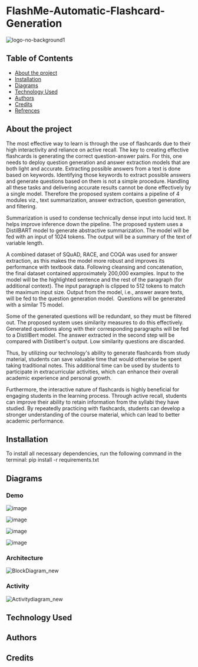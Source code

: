 # FlashMe-Automatic-Flashcard-Generation

![logo-no-background1](https://github.com/ShlokP07/FlashMe-Automatic-Flashcard-Generation/assets/22417910/838bc5ef-93b8-4b0d-ac45-4d348e556935)

## Table of Contents
* [About the project](#about-the-project)
* [Installation](#installation)
* [Diagrams](#diagrams)
* [Technology Used](#technology-used)
* [Authors](#authors)
* [Credits](#credits)
* [Refrences](#refrences)


## About the project

The most effective way to learn is through the use of flashcards due to their high interactivity and reliance on active recall. The key to creating effective flashcards is generating the correct question-answer pairs. For this, one needs to deploy question generation and answer extraction models that are both light and accurate. Extracting possible answers from a text is done based on keywords. Identifying those keywords to extract possible answers and generate questions based on them is not a simple procedure. Handling all these tasks and delivering accurate results cannot be done effectively by a single model. Therefore the proposed system contains a pipeline of 4 modules viz., text summarization, answer extraction, question generation, and filtering.

Summarization is used to condense technically dense input into lucid text. It helps improve inference down the pipeline. The proposed system uses a DistilBART model to generate abstractive summarization. The model will be fed with an input of 1024 tokens. The output will be a summary of the text of variable length.

A combined dataset of SQuAD, RACE, and COQA was used for answer extraction, as this makes the model more robust and improves its performance with textbook data. Following cleansing and concatenation, the final dataset contained approximately 200,000 examples. Input to the model will be the highlighted sentence and the rest of the paragraph (for additional context). The input paragraph is clipped to 512 tokens to match the maximum input size. Output from the model, i.e., answer aware texts, will be fed to the question generation model.  Questions will be generated with a similar T5 model.

Some of the generated questions will be redundant, so they must be filtered out. The proposed system uses similarity measures to do this effectively. Generated questions along with their corresponding paragraphs will be fed to a DistilBert model. The answer extracted in the second step will be compared with Distilbert's output. Low similarity questions are discarded.

Thus, by utilizing our technology's ability to generate flashcards from study material, students can save valuable time that would otherwise be spent taking traditional notes. This additional time can be used by students to participate in extracurricular activities, which can enhance their overall academic experience and personal growth.

Furthermore, the interactive nature of flashcards is highly beneficial for engaging students in the learning process. Through active recall, students can improve their ability to retain information from the syllabi they have studied. By repeatedly practicing with flashcards, students can develop a stronger understanding of the course material, which can lead to better academic performance.

## Installation
To install all necessary dependencies, run the following command in the terminal:
pip install -r requirements.txt

## Diagrams
### Demo
![image](https://github.com/ShlokP07/FlashMe-Automatic-Flashcard-Generation/assets/22417910/bcaf43b6-4006-47c2-972c-121c0918c4ea)

![image](https://github.com/ShlokP07/FlashMe-Automatic-Flashcard-Generation/assets/22417910/e41ba8fd-9205-4244-95e0-328f5b6faab6)

![image](https://github.com/ShlokP07/FlashMe-Automatic-Flashcard-Generation/assets/22417910/720b1939-998b-4842-8ae4-4569c0930534)

![image](https://github.com/ShlokP07/FlashMe-Automatic-Flashcard-Generation/assets/22417910/03ffd38b-6c2d-4c0d-8d25-6a2ad8fb59b1)

### **Architecture**
![BlockDiagram_new](https://github.com/ShlokP07/FlashMe-Automatic-Flashcard-Generation/assets/22417910/450c2cf7-04bc-4567-ad52-781902ec0b6d)

### **Activity**
![Activitydiagram_new](https://github.com/ShlokP07/FlashMe-Automatic-Flashcard-Generation/assets/22417910/2e1d2d5a-db9b-4c98-9f67-bccd64d44184)

## Technology Used

## Authors

## Credits

